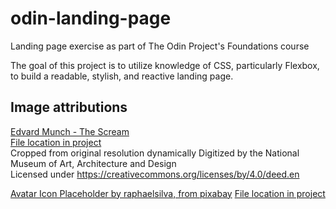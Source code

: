 # odin-landing-page
Landing page exercise as part of The Odin Project's Foundations course

The goal of this project is to utilize knowledge of CSS, particularly Flexbox, to build a readable, stylish, and reactive landing page.



## Image attributions
[Edvard Munch - The Scream](https://www.nasjonalmuseet.no//en/collection/object/NG.M.00939)  
[File location in project](./img/Edvard-Munch-The-Scream.jpg)  
Cropped from original resolution dynamically
Digitized by the National Museum of Art, Architecture and Design  
Licensed under https://creativecommons.org/licenses/by/4.0/deed.en



[Avatar Icon Placeholder by raphaelsilva, from pixabay](https://pixabay.com/vectors/avatar-icon-placeholder-profile-3814049/)
[File location in project](./img/avatar-3814049.svg)